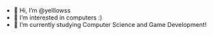 - 👋 Hi, I’m @yelllowss
- 👀 I’m interested in computers :)
- 🌱 I’m currently studying Computer Science and Game Development!
